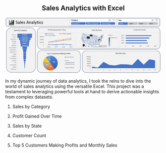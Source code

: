 <h2 align="center">Sales Analytics with Excel</h2>
</p>

<img src="excel_dashboard_sales_analytics.png">

In my dynamic journey of data analytics, I took the reins to dive into the world of sales analytics using the versatile Excel. This project was a testament to leveraging powerful tools at hand to derive actionable insights from complex datasets.

1. Sales by Category

2. Profit Gained Over Time

3. Sales by State

4. Customer Count

5. Top 5 Customers Making Profits and Monthly Sales

